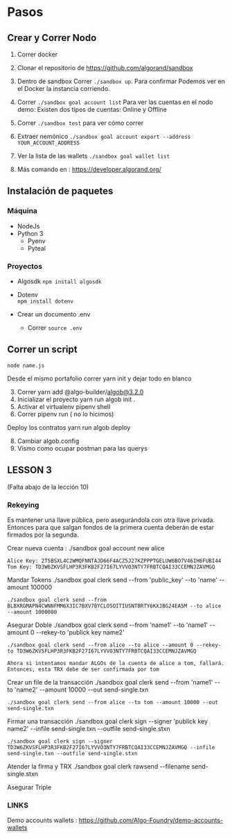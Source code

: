 # Pasos 


## Crear y Correr Nodo 

1) Correr docker 

2) Clonar el repositorio de https://github.com/algorand/sandbox 

3) Dentro de sandbox Correr ``` ./sandbox up ```. Para confirmar Podemos ver en el Docker la instancia corriendo.

4) Correr ```./sandbox goal account list```  Para ver las cuentas en el nodo demo:
    Existen dos tipos de cuentas: Online y Offline

5) Correr ```./sandbox test``` para ver cómo correr 

5) Extraer nemónico ```./sandbox goal account export --address YOUR_ACCOUNT_ADDRESS```

6) Ver la lista de las wallets ```./sandbox goal wallet list```

7) Más comando en : https://developer.algorand.org/

## Instalación de paquetes 

### Máquina 
* NodeJs 
* Python 3
    - Pyenv 
    - Pyteal 

### Proyectos

* Algosdk
```npm install algosdk ```

* Dotenv  
```npm install dotenv ```

* Crear un documento .env 
    - Correr ```source .env ```

## Correr un script 
```node name.js```

Desde el mismo portafolio correr yarn init y dejar todo en blanco 

3) Correr yarn add @algo-builder/algob@3.2.0
4) Inicializar el proyecto yarn run algob init .
5) Activar el virtualenv pipenv shell 
6) Correr pipenv run ( no lo hicimos)

Deploy los contratos 
    yarn run algob deploy

8) Cambiar algob.config 
9) Vismo como ocupar postman para las querys 

## LESSON 3 

(Falta abajo de la lección 10)

### Rekeying
Es mantener una llave pública, pero asegurándola con otra llave privada. Entonces para que salgan fondos de la primera cuenta deberán de estar firmados por la segunda.

Crear nueva cuenta : 
    ./sandbox goal account new alice

    Alice Key: 2T5BSXL4C2WMQFNNTAJD66F4ACZ5J27KZPPPTGELUW6BO7V46IH6FUBI44
    Tom Key: TD3W6ZKVSFLHP3R3FKB2F27I67LYVVO3NTY7FRBTCQAI33CCEMNJZAVMGQ

Mandar Tokens 
    ./sandbox goal clerk send --from 'public_key' --to 'name' --amount 100000

    ./sandbox goal clerk send --from BLBXRGMAPN4CWNNFMM6X3IC7BXV7BYCLO5OITIUSNTBRTY6KXJBG24EA5M --to alice --amount 1000000

Asegurar Doble
    ./sandbox goal clerk send --from 'name1' --to 'name1' --amount 0 --rekey-to 'publick key name2'

    ./sandbox goal clerk send --from alice --to alice --amount 0 --rekey-to TD3W6ZKVSFLHP3R3FKB2F27I67LYVVO3NTY7FRBTCQAI33CCEMNJZAVMGQ

    Ahora si intentamos mandar ALGOs de la cuenta de alice a tom, fallará.
    Entonces, esta TRX debe de ser confirmada por tom 

Crear un file de la transacción
    ./sandbox goal clerk send --from 'name1' --to 'name2' --amount 10000 --out send-single.txn

    ./sandbox goal clerk send --from alice --to tom --amount 10000 --out send-single.txn

Firmar una transacción 
    ./sandbox goal clerk sign --signer 'publick key name2' --infile send-single.txn --outfile send-single.stxn

    ./sandbox goal clerk sign --signer TD3W6ZKVSFLHP3R3FKB2F27I67LYVVO3NTY7FRBTCQAI33CCEMNJZAVMGQ --infile send-single.txn --outfile send-single.stxn

Atender la firma y TRX
    ./sandbox goal clerk rawsend --filename send-single.stxn

Asegurar Triple

### LINKS 

Demo accounts wallets :  https://github.com/Algo-Foundry/demo-accounts-wallets